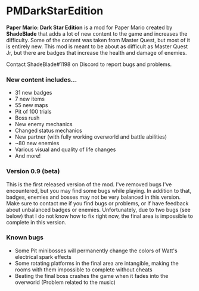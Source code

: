 # PMDarkStarEdition
**Paper Mario: Dark Star Edition** is a mod for Paper Mario created by **ShadeBlade** that adds a lot of new content to the game and increases the difficulty.
Some of the content was taken from Master Quest, but most of it is entirely new.
This mod is meant to be about as difficult as Master Quest Jr, but there are badges that increase the health and damage of enemies.

Contact ShadeBlade#1198 on Discord to report bugs and problems.

### **New content includes...**
- 31 new badges
- 7 new items
- 55 new maps
- Pit of 100 trials
- Boss rush
- New enemy mechanics
- Changed status mechanics
- New partner (with fully working overworld and battle abilities)
- ~80 new enemies
- Various visual and quality of life changes
- And more!

### Version 0.9 (beta)
This is the first released version of the mod.
I've removed bugs I've encountered, but you may find some bugs while playing. In addition to that, badges, enemies and bosses may not be very balanced in this version.
Make sure to contact me if you find bugs or problems, or if have feedback about unbalanced badges or enemies.
Unfortunately, due to two bugs (see below) that I do not know how to fix right now, the final area is impossible to complete in this version.

### Known bugs
- Some Pit minibosses will permanently change the colors of Watt's electrical spark effects
- Some rotating platforms in the final area are intangible, making the rooms with them impossible to complete without cheats
- Beating the final boss crashes the game when it fades into the overworld (Problem related to the music)

